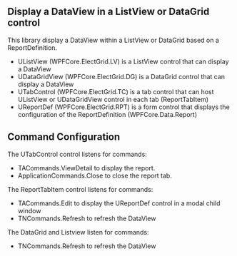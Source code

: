 ﻿## Display a DataView in a ListView or DataGrid control

This library display a DataView within a ListView or DataGrid based on a ReportDefinition.

- UListView (WPFCore.ElectGrid.LV) is a ListView control that can display a DataView
- UDataGridView (WPFCore.ElectGrid.DG) is a DataGrid control that can display a DataView
- UTabControl (WPFCore.ElectGrid.TC) is a tab control that can host UListView or UDataGridView control in each tab (ReportTabItem)
- UReportDef (WPFCore.ElectGrid.RPT) is a form control that displays the configuration of the ReportDefinition (WPFCore.Data.Report)

## Command Configuration

The UTabControl control listens for commands:

- TACommands.ViewDetail to display the report.
- ApplicationCommands.Close to close the report tab.

The ReportTabItem control listens for commands:

- TACommands.Edit to display the UReportDef control in a modal child window 
- TNCommands.Refresh to refresh the DataView

The DataGrid and Listview listen for commands:

- TNCommands.Refresh to refresh the DataView